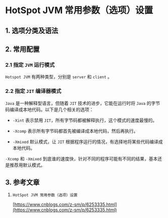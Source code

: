 
# HotSpot JVM 常用参数（选项）设置

## 1. 选项分类及语法

## 2. 常用配置

### 2.1 指定 `JVM` 运行模式

`Hotspot JVM` 有两种类型，分别是 `server` 和 `client` 。

### 2.2 指定 `JIT` 编译器模式

`Java` 是一种解释型语言，但随着 `JIT` 技术的进步，它能在运行时将 `Java` 的字节码编译成本地代码。以下是几个相关的选项：

* `-Xint`   表示禁用 `JIT`，所有字节码都被解释执行，这个模式的速度最慢的。

* `-Xcomp`  表示所有字节码都首先被编译成本地代码，然后再执行。

* `-Xmixed` 默认模式，让 `JIT` 根据程序运行的情况，有选择地将某些代码编译成本地代码。

`-Xcomp` 和 `-Xmixed` 到底谁的速度快，针对不同的程序可能有不同的结果，基本还是推荐用默认模式。

## 3. 参考文章

1. `HotSpot JVM 常用参数（选项）设置 `

    [https://www.cnblogs.com/z-sm/p/6253335.html](https://www.cnblogs.com/z-sm/p/6253335.html)
